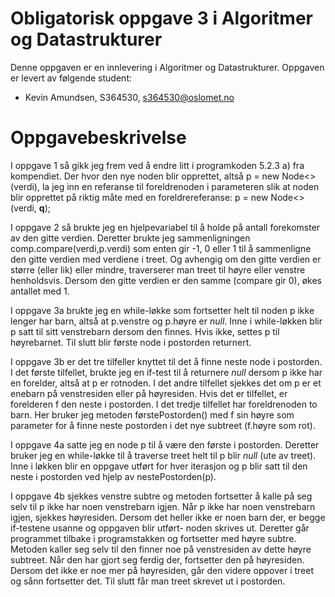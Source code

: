 # Obligatorisk oppgave 3 i Algoritmer og Datastrukturer

Denne oppgaven er en innlevering i Algoritmer og Datastrukturer. 
Oppgaven er levert av følgende student:
* Kevin Amundsen, S364530, s364530@oslomet.no

# Oppgavebeskrivelse

I oppgave 1 så gikk jeg frem ved å endre litt i programkoden 5.2.3 a) fra kompendiet.
Der hvor den nye noden blir opprettet, altså p = new Node<>(verdi), la jeg inn en referanse til foreldrenoden
i parameteren slik at noden blir opprettet på riktig måte med en foreldrereferanse: p = new Node<>(verdi, **q**);

I oppgave 2 så brukte jeg en hjelpevariabel til å holde på antall forekomster av den gitte verdien. Deretter brukte
jeg sammenligningen comp.compare(verdi,p.verdi) som enten gir -1, 0 eller 1 til å sammenligne
den gitte verdien med verdiene i treet. Og avhengig om den gitte verdien er større (eller lik) eller mindre, 
traverserer man treet til høyre eller venstre henholdsvis. Dersom den gitte verdien er den samme (compare gir 0),
økes antallet med 1.

I oppgave 3a brukte jeg en while-løkke som fortsetter helt til noden p ikke lenger har barn, altså at p.venstre
og p.høyre er _null_. Inne i while-løkken blir p satt til sitt venstrebarn dersom den finnes.
Hvis ikke, settes p til høyrebarnet. Til slutt blir første node i postorden returnert. 

I oppgave 3b er det tre tilfeller knyttet til det å finne neste node i postorden. I det første tilfellet, brukte jeg en 
if-test til å returnere _null_ dersom p ikke har en forelder, altså at p er rotnoden. I det andre tilfellet sjekkes
det om p er et enebarn på venstresiden eller på høyresiden. Hvis det er tilfellet, er forelderen
f den neste i postorden. I det tredje tilfellet har foreldrenoden to barn. Her bruker jeg metoden førstePostorden()
med f sin høyre som parameter for å finne neste postorden i det nye subtreet (f.høyre som rot).

I oppgave 4a satte jeg en node p til å være den første i postorden. Deretter bruker jeg en while-løkke til å traverse
treet helt til p blir _null_ (ute av treet). Inne i løkken blir en oppgave utført for hver iterasjon og p
blir satt til den neste i postorden ved hjelp av nestePostorden(p).

I oppgave 4b sjekkes venstre subtre og metoden fortsetter å kalle på seg selv til p ikke har noen venstrebarn igjen.
Når p ikke har noen venstrebarn igjen, sjekkes høyresiden. Dersom det heller ikke er noen barn der, er begge if-testene
usanne og oppgaven blir utført- noden skrives ut. Deretter går programmet tilbake i programstakken og fortsetter
med høyre subtre. Metoden kaller seg selv til den finner noe på venstresiden av dette høyre subtreet. Når den har
gjort seg ferdig der, fortsetter den på høyresiden. Dersom det ikke er noe mer på høyresiden, går den videre oppover
i treet og sånn fortsetter det. Til slutt får man treet skrevet ut i postorden.
